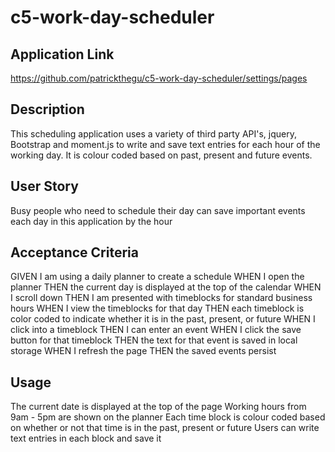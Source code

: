 # c5-work-day-scheduler

## Application Link
https://github.com/patrickthegu/c5-work-day-scheduler/settings/pages

## Description
This scheduling application uses a variety of third party API's, jquery, Bootstrap and moment.js to write and save text entries for each hour of the working day.  It is colour coded based on past, present and future events.

## User Story
Busy people who need to schedule their day can save important events each day in this application by the hour

## Acceptance Criteria

GIVEN I am using a daily planner to create a schedule
WHEN I open the planner
THEN the current day is displayed at the top of the calendar
WHEN I scroll down
THEN I am presented with timeblocks for standard business hours
WHEN I view the timeblocks for that day
THEN each timeblock is color coded to indicate whether it is in the past, present, or future
WHEN I click into a timeblock
THEN I can enter an event
WHEN I click the save button for that timeblock
THEN the text for that event is saved in local storage
WHEN I refresh the page
THEN the saved events persist

## Usage
The current date is displayed at the top of the page
Working hours from 9am - 5pm are shown on the planner
Each time block is colour coded based on whether or not that time is in the past, present or future
Users can write text entries in each block and save it